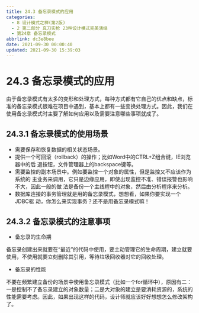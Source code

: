 ```yaml
---
title: 24.3 备忘录模式的应用
categories: 
  - 8 设计模式之禅(第2版)
  - 2 第二部分 真刀实枪 23种设计模式完美演绎
  - 第24章 备忘录模式
abbrlink: dc3e8bee
date: 2021-09-30 00:00:40
updated: 2021-09-30 15:39:03
---
```

# 24.3 备忘录模式的应用
由于备忘录模式有太多的变形和处理方式，每种方式都有它自己的优点和缺点，标准的备忘录模式很难在项目中遇到，基本上都有一些变换处理方式。因此，我们在使用备忘录模式时主要了解如何应用以及需要注意哪些事项就成了。

## 24.3.1 备忘录模式的使用场景
- 需要保存和恢复数据的相关状态场景。
- 提供一个可回滚（rollback）的操作；比如Word中的CTRL+Z组合键，IE浏览器中的后 退按钮，文件管理器上的backspace键等。
- 需要监控的副本场景中。例如要监控一个对象的属性，但是监控又不应该作为系统的 主业务来调用，它只是边缘应用，即使出现监控不准、错误报警也影响不大，因此一般的做 法是备份一个主线程中的对象，然后由分析程序来分析。
- 数据库连接的事务管理就是用的备忘录模式，想想看，如果你要实现一个JDBC驱 动，你怎么来实现事务？还不是用备忘录模式嘛！

## 24.3.2 备忘录模式的注意事项
- 备忘录的生命期

备忘录创建出来就要在“最近”的代码中使用，要主动管理它的生命周期，建立就要使用，不使用就要立刻删除其引用，等待垃圾回收器对它的回收处理。

- 备忘录的性能

不要在频繁建立备份的场景中使用备忘录模式（比如一个for循环中），原因有二：一是控制不了备忘录建立的对象数量；二是大对象的建立是要消耗资源的，系统的性能需要考虑。因此，如果出现这样的代码，设计师就应该好好想想怎么修改架构了。

